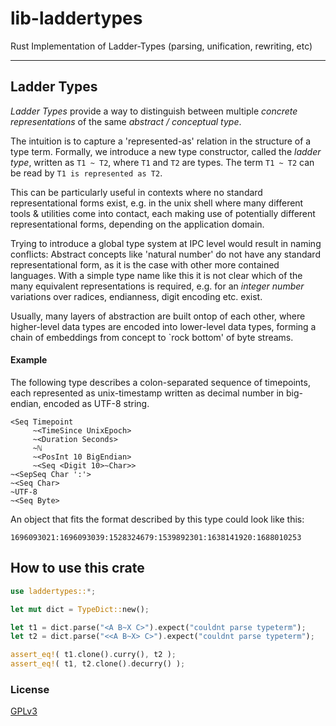 # lib-laddertypes

Rust Implementation of Ladder-Types (parsing, unification, rewriting, etc) 
<hr/>

## Ladder Types

*Ladder Types* provide a way to distinguish between multiple *concrete
representations* of the same *abstract / conceptual type*.

The intuition is to capture a 'represented-as' relation in the
structure of a type term. Formally, we introduce a new type
constructor, called the *ladder type*, written as `T1 ~ T2`, where
`T1` and `T2` are types. The term `T1 ~ T2` can be read by `T1 is
represented as T2`.



This can be particularly useful in contexts where no standard
representational forms exist, e.g. in the unix shell where many
different tools & utilities come into contact, each making use of
potentially different representational forms, depending on the
application domain.

Trying to introduce a global type system at IPC level would result in
naming conflicts: Abstract concepts like 'natural number' do not have
any standard representational form, as it is the case with other more
contained languages. With a simple type name like this it is not clear
which of the many equivalent representations is required, e.g. for an
*integer number* variations over radices, endianness, digit encoding
etc. exist.

Usually, many layers of abstraction are built ontop of each other,
where higher-level data types are encoded into lower-level data types,
forming a chain of embeddings from concept to `rock bottom' of byte
streams.


#### Example
The following type describes a colon-separated sequence of timepoints,
each represented as unix-timestamp written as decimal number in
big-endian, encoded as UTF-8 string.

```
<Seq Timepoint
     ~<TimeSince UnixEpoch>
     ~<Duration Seconds>
     ~ℕ
     ~<PosInt 10 BigEndian>
     ~<Seq <Digit 10>~Char>>
~<SepSeq Char ':'>
~<Seq Char>
~UTF-8
~<Seq Byte>
```

An object that fits the format described by this type could look like
this:

```
1696093021:1696093039:1528324679:1539892301:1638141920:1688010253
```

## How to use this crate

```rust
use laddertypes::*;

let mut dict = TypeDict::new();

let t1 = dict.parse("<A B~X C>").expect("couldnt parse typeterm");
let t2 = dict.parse("<<A B~X> C>").expect("couldnt parse typeterm");

assert_eq!( t1.clone().curry(), t2 );
assert_eq!( t1, t2.clone().decurry() );
```

### License
[GPLv3](COPYING)

